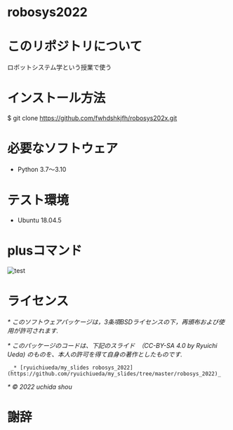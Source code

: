 # robosys2022

# このリポジトリについて

ロボットシステム学という授業で使う

# インストール方法

$ git clone https://github.com/fwhdshkjfh/robosys202x.git

#  必要なソフトウェア

* Python 3.7～3.10

# テスト環境

* Ubuntu 18.04.5

# plusコマンド

![test](https://github.com/fwhdshkjfh/robosys202x/actions/workflows/test.yml/badge.svg)

# ライセンス

 _* このソフトウェアパッケージは，3条項BSDライセンスの下，再頒布および使用が許可されます._

 _* このパッケージのコードは、下記のスライド　（CC-BY-SA 4.0 by Ryuichi Ueda) のものを、本人の許可を得て自身の著作としたものです._

     _* [ryuichiueda/my_slides robosys_2022](https://github.com/ryuichiueda/my_slides/tree/master/robosys_2022)_

  _* © 2022 uchida shou_

  # 謝辞







 

